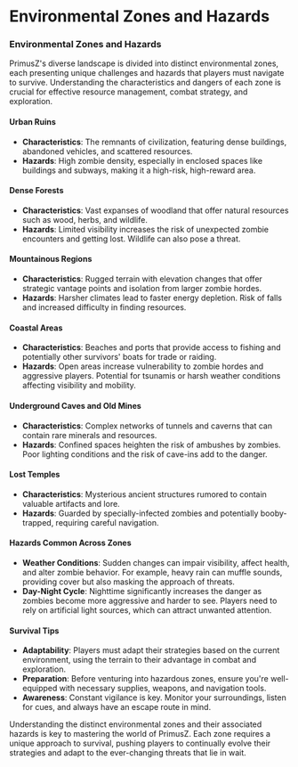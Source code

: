 # Environmental Zones and Hazards

### Environmental Zones and Hazards

PrimusZ's diverse landscape is divided into distinct environmental zones, each presenting unique challenges and hazards that players must navigate to survive. Understanding the characteristics and dangers of each zone is crucial for effective resource management, combat strategy, and exploration.

#### Urban Ruins

* **Characteristics**: The remnants of civilization, featuring dense buildings, abandoned vehicles, and scattered resources.
* **Hazards**: High zombie density, especially in enclosed spaces like buildings and subways, making it a high-risk, high-reward area.

#### Dense Forests

* **Characteristics**: Vast expanses of woodland that offer natural resources such as wood, herbs, and wildlife.
* **Hazards**: Limited visibility increases the risk of unexpected zombie encounters and getting lost. Wildlife can also pose a threat.

#### Mountainous Regions

* **Characteristics**: Rugged terrain with elevation changes that offer strategic vantage points and isolation from larger zombie hordes.
* **Hazards**: Harsher climates lead to faster energy depletion. Risk of falls and increased difficulty in finding resources.

#### Coastal Areas

* **Characteristics**: Beaches and ports that provide access to fishing and potentially other survivors' boats for trade or raiding.
* **Hazards**: Open areas increase vulnerability to zombie hordes and aggressive players. Potential for tsunamis or harsh weather conditions affecting visibility and mobility.

#### Underground Caves and Old Mines

* **Characteristics**: Complex networks of tunnels and caverns that can contain rare minerals and resources.
* **Hazards**: Confined spaces heighten the risk of ambushes by zombies. Poor lighting conditions and the risk of cave-ins add to the danger.

#### Lost Temples

* **Characteristics**: Mysterious ancient structures rumored to contain valuable artifacts and lore.
* **Hazards**: Guarded by specially-infected zombies and potentially booby-trapped, requiring careful navigation.

#### Hazards Common Across Zones

* **Weather Conditions**: Sudden changes can impair visibility, affect health, and alter zombie behavior. For example, heavy rain can muffle sounds, providing cover but also masking the approach of threats.
* **Day-Night Cycle**: Nighttime significantly increases the danger as zombies become more aggressive and harder to see. Players need to rely on artificial light sources, which can attract unwanted attention.

#### Survival Tips

* **Adaptability**: Players must adapt their strategies based on the current environment, using the terrain to their advantage in combat and exploration.
* **Preparation**: Before venturing into hazardous zones, ensure you're well-equipped with necessary supplies, weapons, and navigation tools.
* **Awareness**: Constant vigilance is key. Monitor your surroundings, listen for cues, and always have an escape route in mind.

Understanding the distinct environmental zones and their associated hazards is key to mastering the world of PrimusZ. Each zone requires a unique approach to survival, pushing players to continually evolve their strategies and adapt to the ever-changing threats that lie in wait.
